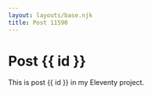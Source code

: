 ```yaml
---
layout: layouts/base.njk
title: Post 11590
---
```


# Post {{ id }}

This is post {{ id }} in my Eleventy project.
